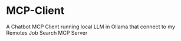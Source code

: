 # MCP-Client
A Chatbot MCP Client running local LLM in Ollama that connect to my Remotes Job Search MCP Server
